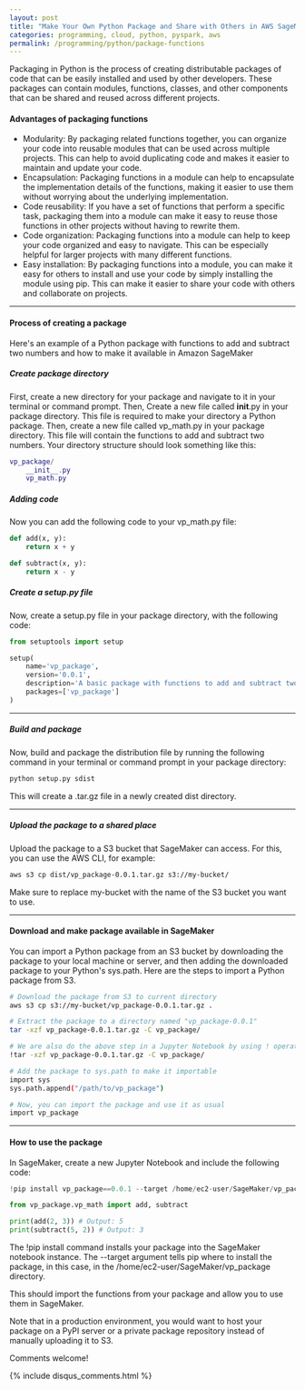 ```yaml
---
layout: post
title: "Make Your Own Python Package and Share with Others in AWS SageMaker"
categories: programming, cloud, python, pyspark, aws
permalink: /programming/python/package-functions
---
```

Packaging in Python is the process of creating distributable packages of code that can be easily installed and used by other developers. These packages can contain modules, functions, classes, and other components that can be shared and reused across different projects.

#### Advantages of packaging functions
- Modularity: By packaging related functions together, you can organize your code into reusable modules that can be used across multiple projects. This can help to avoid duplicating code and makes it easier to maintain and update your code.
- Encapsulation: Packaging functions in a module can help to encapsulate the implementation details of the functions, making it easier to use them without worrying about the underlying implementation.
- Code reusability: If you have a set of functions that perform a specific task, packaging them into a module can make it easy to reuse those functions in other projects without having to rewrite them.
- Code organization: Packaging functions into a module can help to keep your code organized and easy to navigate. This can be especially helpful for larger projects with many different functions.
- Easy installation: By packaging functions into a module, you can make it easy for others to install and use your code by simply installing the module using pip. This can make it easier to share your code with others and collaborate on projects.

---

#### Process of creating a package
Here's an example of a Python package with functions to add and subtract two numbers and how to make it available in Amazon SageMaker

##### Create package directory
First, create a new directory for your package and navigate to it in your terminal or command prompt.
Then, Create a new file called __init__.py in your package directory. This file is required to make your directory a Python package.
Then, create a new file called vp_math.py in your package directory. This file will contain the functions to add and subtract two numbers. Your directory structure should look something like this:
```lua
vp_package/
    __init__.py
    vp_math.py
```

##### Adding code
Now you can add the following code to your vp_math.py file:
```python
def add(x, y):
    return x + y

def subtract(x, y):
    return x - y
```

##### Create a setup.py file
Now, create a setup.py file in your package directory, with the following code:
```python
from setuptools import setup

setup(
    name='vp_package',
    version='0.0.1',
    description='A basic package with functions to add and subtract two numbers',
    packages=['vp_package']
)
```

---

##### Build and package
Now, build and package the distribution file by running the following command in your terminal or command prompt in your package directory:
```bash
python setup.py sdist
```
This will create a .tar.gz file in a newly created dist directory.

---

##### Upload the package to a shared place
Upload the package to a S3 bucket that SageMaker can access. For this, you can use the AWS CLI, for example:
```bash
aws s3 cp dist/vp_package-0.0.1.tar.gz s3://my-bucket/
```
Make sure to replace my-bucket with the name of the S3 bucket you want to use.

---

#### Download and make package available in SageMaker
You can import a Python package from an S3 bucket by downloading the package to your local machine or server, and then adding the downloaded package to your Python's sys.path. Here are the steps to import a Python package from S3. 
```bash
# Download the package from S3 to current directory
aws s3 cp s3://my-bucket/vp_package-0.0.1.tar.gz .

# Extract the package to a directory named "vp_package-0.0.1"
tar -xzf vp_package-0.0.1.tar.gz -C vp_package/

# We are also do the above step in a Jupyter Notebook by using ! operator 
!tar -xzf vp_package-0.0.1.tar.gz -C vp_package/

# Add the package to sys.path to make it importable
import sys
sys.path.append("/path/to/vp_package")

# Now, you can import the package and use it as usual
import vp_package
```

---

#### How to use the package
In SageMaker, create a new Jupyter Notebook and include the following code:
```python
!pip install vp_package==0.0.1 --target /home/ec2-user/SageMaker/vp_package

from vp_package.vp_math import add, subtract

print(add(2, 3)) # Output: 5
print(subtract(5, 2)) # Output: 3
```
The !pip install command installs your package into the SageMaker notebook instance. The --target argument tells pip where to install the package, in this case, in the /home/ec2-user/SageMaker/vp_package directory.

This should import the functions from your package and allow you to use them in SageMaker.

Note that in a production environment, you would want to host your package on a PyPI server or a private package repository instead of manually uploading it to S3.

Comments welcome!

{% include disqus_comments.html %}
